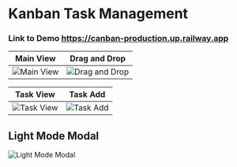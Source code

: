 # Kanban Task Management

### Link to Demo  https://canban-production.up.railway.app

Main View | Drag and Drop
-----|-----
![Main View](https://github.com/github-muaaz/canban/assets/152799823/a499ae34-1130-470d-9f94-41b829bce6fe) | ![Drag and Drop](https://github.com/github-muaaz/canban/assets/152799823/4f50146a-5b3b-46f3-911a-abb913fbee0a)


Task View | Task Add
-----|-----
![Task View](https://github.com/github-muaaz/canban/assets/152799823/cd3fbad7-4782-42ee-8cf7-c52ebbdb0467) | ![Task Add](https://github.com/github-muaaz/canban/assets/152799823/da48a87c-bf87-4a58-a5d2-7ce9d03fa187)


Light Mode Modal
-----
![Light Mode Modal](https://github.com/github-muaaz/canban/assets/152799823/ae91344a-a4d5-4422-861d-2d975b052dc5)
